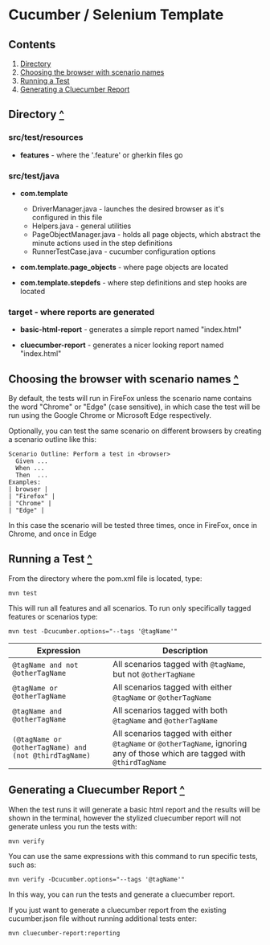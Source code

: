 
# Cucumber / Selenium Template

## Contents

1. [Directory](#directory)
2. [Choosing the browser with scenario names](#choosing-the-browser-with-scenario-names)
3. [Running a Test](#running-a-test)
4. [Generating a Cluecumber Report](#generating-a-cluecumber-report)

## Directory [^](#contents)

### src/test/resources

* **features** - where the '.feature' or gherkin files go

### src/test/java

* **com.template**
  * DriverManager.java - launches the desired browser as it's configured in this file
  * Helpers.java - general utilities
  * PageObjectManager.java - holds all page objects, which abstract the minute actions used in the step definitions
  * RunnerTestCase.java - cucumber configuration options

* **com.template.page_objects** - where page objects are located

* **com.template.stepdefs** - where step definitions and step hooks are located

### target - where reports are generated

* **basic-html-report** - generates a simple report named "index.html"

* **cluecumber-report** - generates a nicer looking report named "index.html"

## Choosing the browser with scenario names [^](#contents)
  
  By default, the tests will run in FireFox unless the scenario name contains the word "Chrome" or "Edge" (case sensitive), in which case the test will be run using the Google Chrome or Microsoft Edge respectively.

  Optionally, you can test the same scenario on different browsers by creating a scenario outline like this:

    Scenario Outline: Perform a test in <browser>
      Given ...
      When ...
      Then  ...
    Examples:
    | browser |
    | "Firefox" |
    | "Chrome" |
    | "Edge" |

  In this case the scenario will be tested three times, once in FireFox, once in Chrome, and once in Edge

## Running a Test [^](#contents)

  From the directory where the pom.xml file is located, type:
  
  ```mvn test```

  This will run all features and all scenarios. To run only specifically tagged features or scenarios type:

  ```mvn test -Dcucumber.options="--tags '@tagName'"```

  | Expression | Description |
  |------------|-------------|
  |```@tagName and not @otherTagName```| All scenarios tagged with ```@tagName```, but not ```@otherTagName``` |
  |```@tagName or @otherTagName```| All scenarios tagged with either ```@tagName``` or ```@otherTagName``` |
  |```@tagName and @otherTagName```| All scenarios tagged with both ```@tagName``` and ```@otherTagName```
  |```(@tagName or @otherTagName) and (not @thirdTagName)```| All scenarios tagged with either ```@tagName``` or ```@otherTagName```, ignoring any of those which are tagged with ```@thirdTagName```

## Generating a Cluecumber Report [^](#contents)

  When the test runs it will generate a basic html report and the results will be shown in the terminal, however the stylized cluecumber report will not generate unless you run the tests with:

  ```mvn verify```

  You can use the same expressions with this command to run specific tests, such as:

  ```mvn verify -Dcucumber.options="--tags '@tagName'"```

  In this way, you can run the tests and generate a cluecumber report.
  
  If you just want to generate a cluecumber report from the existing cucumber.json file without running additional tests enter:

  ```mvn cluecumber-report:reporting```
